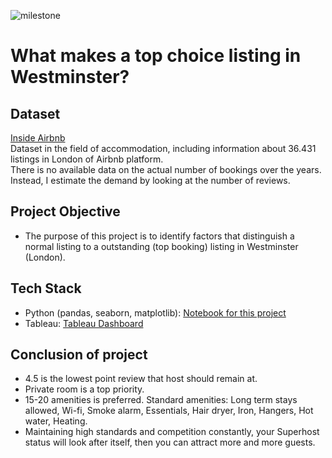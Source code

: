 ![milestone](https://github.com/mdtran105/Milestone-Project/assets/109849722/776b608c-1fde-453a-80a2-5a5af56a2206)
# What makes a top choice listing in Westminster?

## Dataset
[Inside Airbnb](http://insideairbnb.com/get-the-data)  
Dataset in the field of accommodation, including information about 36.431 listings in London of Airbnb platform.  
There is no available data on the actual number of bookings over the years. 
Instead, I estimate the demand by looking at the number of reviews.

## Project Objective
* The purpose of this project is to identify factors that distinguish a normal listing to a outstanding (top booking) listing in Westminster (London).
## Tech Stack
* Python (pandas, seaborn, matplotlib): [Notebook for this project](Analysis.ipynb)
* Tableau: [Tableau Dashboard](https://public.tableau.com/views/Milestone_16752659315130/Story1?:language=en-US&publish=yes&:display_count=n&:origin=viz_share_link)
## Conclusion of project
* 4.5 is the lowest point review that host should remain at.
* Private room is a top priority.
* 15-20 amenities is preferred. Standard amenities: Long term stays allowed, Wi-fi, Smoke alarm, Essentials, Hair dryer, Iron, Hangers, Hot water, Heating.
* Maintaining high standards and competition constantly, your Superhost status will look after itself, then you can attract more and more guests.



